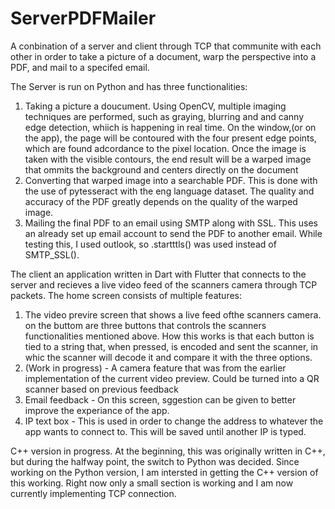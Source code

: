 # ServerPDFMailer
A conbination of a server and client through TCP that communite with each other in order to take a picture of a document, warp the perspective into a PDF, and mail to a specifed email.

The Server is run on Python and has three functionalities: 
1. Taking a picture a doucument. Using OpenCV, multiple imaging techniques are performed, such as graying, blurring and and canny edge detection, whiich is happening in real time. On the window,(or on the app), the page will be contoured with the four present edge points, which are found adcordance to the pixel location. Once the image is taken with the visible contours, the end result will be a warped image that ommits the background and centers directly on the document
2. Converting that warped image into a searchable PDF. This is done with the use of pytesseract with the eng language dataset. The quality and accuracy of the PDF greatly depends on the quality of the warped image.
3. Mailing the final PDF to an email using SMTP along with SSL. This uses an already set up email account to send the PDF to another email. While testing this, I used outlook, so .startttls() was used instead of SMTP_SSL(). 


The client an application written in Dart with Flutter that connects to the server and recieves a live video feed of the scanners camera through TCP packets. The home screen consists of multiple features:
1. The video previre screen that shows a live feed ofthe scanners camera. on the buttom are three buttons that controls the scanners functionalities mentioned above. How this works is that each button is tied to a string that, when pressed, is encoded and sent the scanner, in whic the scanner will decode it and compare it with the three options.
2. (Work in progress) - A camera feature that was from the earlier implementation of the current video preview. Could be turned into a QR scanner based on previous feedback
3. Email feedback - On this screen, sggestion can be given to better improve the experiance of the app.
4. IP text box - This is used in order to change the address to whatever the app wants to connect to. This will be saved until another IP is typed. 


C++ version in progress. At the beginning, this was originally written in C++, but during the halfway point, the switch to Python was decided. Since working on the Python version, I am intersted in getting the C++ version of this working. Right now only a small section is working and I am now currently implementing TCP connection.

